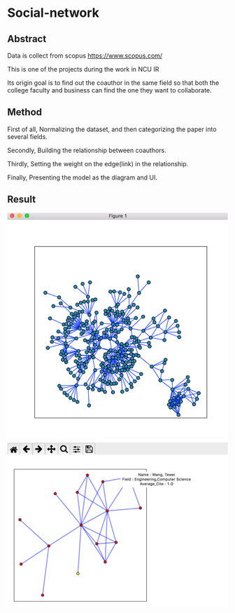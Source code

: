 # Social-network

## Abstract

Data is collect from scopus https://www.scopus.com/

This is one of the projects during the work in NCU IR

Its origin goal is to find out the coauthor in the same field 
so that both the college faculty and business can find the one they want to collaborate.

## Method

First of all, Normalizing the dataset, and then categorizing the paper into several fields.

Secondly, Building the relationship between coauthors.

Thirdly, Setting the weight on the edge(link) in the relationship.

Finally, Presenting the model as the diagram and UI.

## Result

![image](https://github.com/kudea/Social-network/blob/master/code/pic/1.png)
![image](https://github.com/kudea/Social-network/blob/master/code/pic/2.png)

